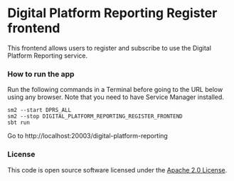 
# Digital Platform Reporting Register frontend

This frontend allows users to register and subscribe to use the Digital Platform Reporting service.

### How to run the app

Run the following commands in a Terminal before going to the URL below using any browser. Note that you need to have Service Manager installed.

    sm2 --start DPRS_ALL
    sm2 --stop DIGITAL_PLATFORM_REPORTING_REGISTER_FRONTEND
    sbt run
Go to http://localhost:20003/digital-platform-reporting

### License

This code is open source software licensed under the [Apache 2.0 License]("http://www.apache.org/licenses/LICENSE-2.0.html").
